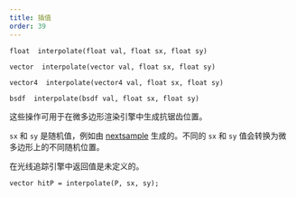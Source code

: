 ```yaml
---
title: 插值
order: 39
---
```

`float  interpolate(float val, float sx, float sy)`

`vector  interpolate(vector val, float sx, float sy)`

`vector4  interpolate(vector4 val, float sx, float sy)`

`bsdf  interpolate(bsdf val, float sx, float sy)`

这些操作可用于在微多边形渲染引擎中生成抗锯齿位置。

`sx` 和 `sy` 是随机值，例如由 [nextsample](nextsample.html) 生成的。不同的 `sx` 和 `sy` 值会转换为微多边形上的不同随机位置。

在光线追踪引擎中返回值是未定义的。

```vex
vector hitP = interpolate(P, sx, sy);

```